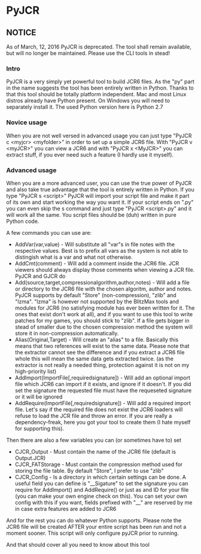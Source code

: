 # PyJCR

## NOTICE

As of March, 12, 2016 PyJCR is deprecated.
The tool shall remain available, but will no longer be maintained.
Please use the CLI tools in stead!

### Intro

PyJCR is a very simply yet powerful tool to build JCR6 files. As the "py" part in the name suggests the tool has been entirely written in Python.
Thanks to that this tool should be totally platform independent. Mac and most Linux distros already have Python present. On Windows you will need to separately install it.
The used Python version here is Python 2.7

### Novice usage
When you are not well versed in advanced usage you can just type "PyJCR c \<myjcr\> \<myfolder\>" in order to set up a simple JCR6 file.
With "PyJCR v \<myJCR\>" you can view a JCR6 and with "PyJCR x \<MyJCR>" you can extract stuff, if you ever need such a feature (I hardly use it myself).

### Advanced usage
When you are a more advanced user, you can use the true power of PyJCR and also take true advantage that the tool is entirely written in Python.
If you type "PyJCR s \<script\>" PyJCR will import your script file and make it part of its own and start working the way you want it. If your script ends on ".py" you can even skip the s command and just type "PyJCR \<script\>.py" and it will work all the same.
You script files should be (duh) written in pure Python code. 

A few commands you can use are:

- AddVar(var,value) - Will substitute all "var"s in file notes with the respective values. Best is to prefix all vars as the system is not able to distingish what is a var and what not otherwise.
- AddCmt(comment) - Will add a comment inside the JCR6 file. JCR viewers should always display those comments when viewing a JCR file. PyJCR and GJCR do
- Add(source,target,compressionalgorithm,author,notes) - Will add a file or directory to the JCR6 file with the chosen algoritm, author and notes. PyJCR supports by default "Store" (non-compression), "zlib" and "lzma". "lzma" is however not supported by the BlitzMax tools and modules for JCR6 (no satisfying module has ever been written for it. The ones that exist don't work at all), and if you want to use this tool to write patches for my games, you should stick to "zlib". If a file gets bigger in stead of smaller due to the chosen compression method the system will store it in non-compression automatically.
- Alias(Original,Target) - Will create an "alias" to a file. Basically this means that two references will exist to the same data. Please note that the extractor cannot see the difference and if you extract a JCR6 file whole this will mean the same data gets extracted twice. (as the extractor is not really a needed thing, protection against it is not on my high-priority list)
- AddImport(ImportFile[,requiredsignature]) - Will add an optional import file which JCR6 can import if it exists, and ignore if it doesn't. If you did set the signature the requested file must have the requeseted signature or it will be ignored
- AddRequire(ImportFile[,requiredsignature]) - Will add a required import file. Let's say if the required file does not exist the JCR6 loaders will refuse to load the JCR file and throw an error. If you are really a dependency-freak, here you got your tool to create them (I hate myself for supporting this).

Then there are also a few variables you can (or sometimes have to) set

- CJCR_Output - Must contain the name of the JCR6 file (default is Output.JCR)
- CJCR_FATStorage - Must contain the compression method used for storing the file table. By default "Store", I prefer to use "zlib"
- CJCR_Config - Is a directory in which certain settings can be done. A useful field you can define is "\_\_Sigature" to set the signature you can require for AddImport() and AddRequire() or just as and ID for your file (you can make your own engine check on this). You can set your own config with this if you want, fields prefixed with "\_\_" are reserved by me in case extra features are added to JCR6

And for the rest you can do whatever Python supports.
Please note the JCR6 file will be created AFTER your entire script has been run and not a moment sooner. This script will only configure pyJCR prior to running.

And that should cover all you need to know about this tool